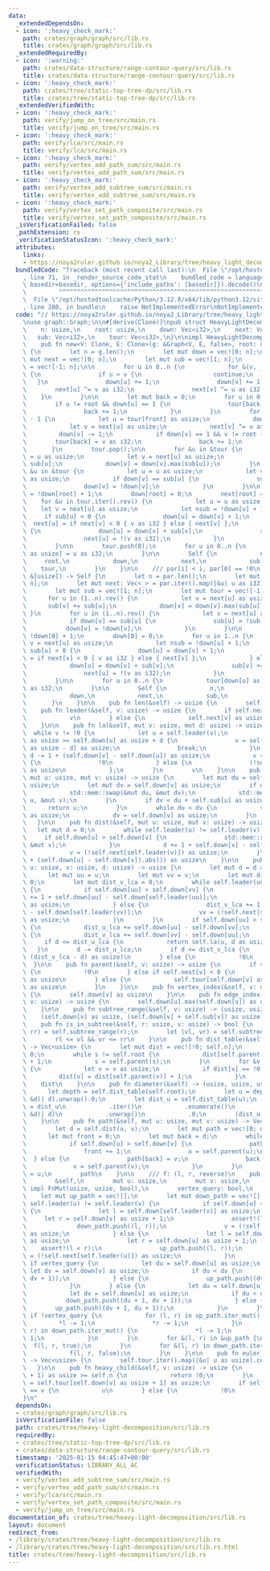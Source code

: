 ```yaml
---
data:
  _extendedDependsOn:
  - icon: ':heavy_check_mark:'
    path: crates/graph/graph/src/lib.rs
    title: crates/graph/graph/src/lib.rs
  _extendedRequiredBy:
  - icon: ':warning:'
    path: crates/data-structure/range-contour-query/src/lib.rs
    title: crates/data-structure/range-contour-query/src/lib.rs
  - icon: ':heavy_check_mark:'
    path: crates/tree/static-top-tree-dp/src/lib.rs
    title: crates/tree/static-top-tree-dp/src/lib.rs
  _extendedVerifiedWith:
  - icon: ':heavy_check_mark:'
    path: verify/jump_on_tree/src/main.rs
    title: verify/jump_on_tree/src/main.rs
  - icon: ':heavy_check_mark:'
    path: verify/lca/src/main.rs
    title: verify/lca/src/main.rs
  - icon: ':heavy_check_mark:'
    path: verify/vertex_add_path_sum/src/main.rs
    title: verify/vertex_add_path_sum/src/main.rs
  - icon: ':heavy_check_mark:'
    path: verify/vertex_add_subtree_sum/src/main.rs
    title: verify/vertex_add_subtree_sum/src/main.rs
  - icon: ':heavy_check_mark:'
    path: verify/vertex_set_path_composite/src/main.rs
    title: verify/vertex_set_path_composite/src/main.rs
  _isVerificationFailed: false
  _pathExtension: rs
  _verificationStatusIcon: ':heavy_check_mark:'
  attributes:
    links:
    - https://noya2ruler.github.io/noya2_Library/tree/heavy_light_decomposition.hpp
  bundledCode: "Traceback (most recent call last):\n  File \"/opt/hostedtoolcache/Python/3.12.8/x64/lib/python3.12/site-packages/onlinejudge_verify/documentation/build.py\"\
    , line 71, in _render_source_code_stat\n    bundled_code = language.bundle(stat.path,\
    \ basedir=basedir, options={'include_paths': [basedir]}).decode()\n          \
    \         ^^^^^^^^^^^^^^^^^^^^^^^^^^^^^^^^^^^^^^^^^^^^^^^^^^^^^^^^^^^^^^^^^^^^^^^^^^^^^^^^^\n\
    \  File \"/opt/hostedtoolcache/Python/3.12.8/x64/lib/python3.12/site-packages/onlinejudge_verify/languages/rust.py\"\
    , line 288, in bundle\n    raise NotImplementedError\nNotImplementedError\n"
  code: "// https://noya2ruler.github.io/noya2_Library/tree/heavy_light_decomposition.hpp\n\
    \nuse graph::Graph;\n\n#[derive(Clone)]\npub struct HeavyLightDecomposition {\n\
    \    n: usize,\n    root: usize,\n    down: Vec<i32>,\n    next: Vec<i32>,\n \
    \   sub: Vec<i32>,\n    tour: Vec<i32>,\n}\n\nimpl HeavyLightDecomposition {\n\
    \    pub fn new<V: Clone, E: Clone>(g: &Graph<V, E, false>, root: usize) -> Self\
    \ {\n        let n = g.len();\n        let mut down = vec![0; n];\n        let\
    \ mut next = vec![0; n];\n        let mut sub = vec![1; n];\n        let mut tour\
    \ = vec![-1; n];\n\n        for u in 0..n {\n            for &(v, _) in &g[u]\
    \ {\n                if u > v {\n                    continue;\n             \
    \   }\n                down[u] += 1;\n                down[v] += 1;\n        \
    \        next[u] ^= v as i32;\n                next[v] ^= u as i32;\n        \
    \    }\n        }\n\n        let mut back = 0;\n        for u in 0..n {\n    \
    \        if u != root && down[u] == 1 {\n                tour[back] = u as i32;\n\
    \                back += 1;\n            }\n        }\n        for front in 0..n\
    \ - 1 {\n            let u = tour[front] as usize;\n            down[u] = -1;\n\
    \            let v = next[u] as usize;\n            next[v] ^= u as i32;\n   \
    \         down[v] -= 1;\n            if down[v] == 1 && v != root {\n        \
    \        tour[back] = v as i32;\n                back += 1;\n            }\n \
    \       }\n        tour.pop();\n\n        for &u in &tour {\n            let u\
    \ = u as usize;\n            let v = next[u] as usize;\n            sub[v] +=\
    \ sub[u];\n            down[v] = down[v].max(sub[u]);\n        }\n        for\
    \ &u in &tour {\n            let u = u as usize;\n            let v = next[u]\
    \ as usize;\n            if down[v] == sub[u] {\n                sub[u] = !sub[u];\n\
    \                down[v] = !down[v];\n            }\n        }\n\n        sub[root]\
    \ = !down[root] + 1;\n        down[root] = 0;\n        next[root] = -1;\n    \
    \    for &u in tour.iter().rev() {\n            let u = u as usize;\n        \
    \    let v = next[u] as usize;\n            let nsub = !down[u] + 1;\n       \
    \     if sub[u] < 0 {\n                down[u] = down[v] + 1;\n              \
    \  next[u] = if next[v] < 0 { v as i32 } else { next[v] };\n            } else\
    \ {\n                down[u] = down[v] + sub[v];\n                sub[v] += sub[u];\n\
    \                next[u] = !(v as i32);\n            }\n            sub[u] = nsub;\n\
    \        }\n\n        tour.push(0);\n        for u in 0..n {\n            tour[down[u]\
    \ as usize] = u as i32;\n        }\n\n        Self {\n            n,\n       \
    \     root,\n            down,\n            next,\n            sub,\n        \
    \    tour,\n        }\n    }\n\n    /// par[i] < i, par[0] == !0\n    pub fn from_parents(par:\
    \ &[usize]) -> Self {\n        let n = par.len();\n        let mut down = vec![-1;\
    \ n];\n        let mut next: Vec<_> = par.iter().map(|&u| u as i32).collect();\n\
    \        let mut sub = vec![1; n];\n        let mut tour = vec![-1; n];\n\n  \
    \      for u in (1..n).rev() {\n            let v = next[u] as usize;\n      \
    \      sub[v] += sub[u];\n            down[v] = down[v].max(sub[u]);\n       \
    \ }\n        for u in (1..n).rev() {\n            let v = next[u] as usize;\n\
    \            if down[v] == sub[u] {\n                sub[u] = !sub[u];\n     \
    \           down[v] = !down[v];\n            }\n        }\n\n        sub[0] =\
    \ !down[0] + 1;\n        down[0] = 0;\n        for u in 1..n {\n            let\
    \ v = next[u] as usize;\n            let nsub = !down[u] + 1;\n            if\
    \ sub[u] < 0 {\n                down[u] = down[v] + 1;\n                next[u]\
    \ = if next[v] < 0 { v as i32 } else { next[v] };\n            } else {\n    \
    \            down[u] = down[v] + sub[v];\n                sub[v] += sub[u];\n\
    \                next[u] = !(v as i32);\n            }\n            sub[u] = nsub;\n\
    \        }\n\n        for u in 0..n {\n            tour[down[u] as usize] = u\
    \ as i32;\n        }\n\n        Self {\n            n,\n            root: 0,\n\
    \            down,\n            next,\n            sub,\n            tour,\n \
    \       }\n    }\n\n    pub fn len(&self) -> usize {\n        self.n\n    }\n\n\
    \    pub fn leader(&self, v: usize) -> usize {\n        if self.next[v] < 0 {\n\
    \            v\n        } else {\n            self.next[v] as usize\n        }\n\
    \    }\n\n    pub fn la(&self, mut v: usize, mut d: usize) -> usize {\n      \
    \  while v != !0 {\n            let u = self.leader(v);\n            if self.down[v]\
    \ as usize >= self.down[u] as usize + d {\n                v = self.tour[self.down[v]\
    \ as usize - d] as usize;\n                break;\n            }\n           \
    \ d -= 1 + (self.down[v] - self.down[u]) as usize;\n            v = if u == self.root\
    \ {\n                !0\n            } else {\n                (!self.next[u])\
    \ as usize\n            };\n        }\n        v\n    }\n\n    pub fn lca(&self,\
    \ mut u: usize, mut v: usize) -> usize {\n        let mut du = self.down[u] as\
    \ usize;\n        let mut dv = self.down[v] as usize;\n        if du > dv {\n\
    \            std::mem::swap(&mut du, &mut dv);\n            std::mem::swap(&mut\
    \ u, &mut v);\n        }\n        if dv < du + self.sub[u] as usize {\n      \
    \      return u;\n        }\n        while du < dv {\n            v = (!self.next[self.leader(v)])\
    \ as usize;\n            dv = self.down[v] as usize;\n        }\n        v\n \
    \   }\n\n    pub fn dist(&self, mut u: usize, mut v: usize) -> usize {\n     \
    \   let mut d = 0;\n        while self.leader(u) != self.leader(v) {\n       \
    \     if self.down[u] > self.down[v] {\n                std::mem::swap(&mut u,\
    \ &mut v);\n            }\n            d += 1 + self.down[v] - self.down[self.leader(v)];\n\
    \            v = (!self.next[self.leader(v)]) as usize;\n        }\n        (d\
    \ + (self.down[u] - self.down[v]).abs()) as usize\n    }\n\n    pub fn jump(&self,\
    \ u: usize, v: usize, d: usize) -> usize {\n        let mut d = d as i32;\n  \
    \      let mut uu = u;\n        let mut vv = v;\n        let mut dist_u_lca =\
    \ 0;\n        let mut dist_v_lca = 0;\n        while self.leader(uu) != self.leader(vv)\
    \ {\n            if self.down[uu] > self.down[vv] {\n                dist_u_lca\
    \ += 1 + self.down[uu] - self.down[self.leader(uu)];\n                uu = (!self.next[self.leader(uu)])\
    \ as usize;\n            } else {\n                dist_v_lca += 1 + self.down[vv]\
    \ - self.down[self.leader(vv)];\n                vv = (!self.next[self.leader(vv)])\
    \ as usize;\n            }\n        }\n        if self.down[uu] > self.down[vv]\
    \ {\n            dist_u_lca += self.down[uu] - self.down[vv];\n        } else\
    \ {\n            dist_v_lca += self.down[vv] - self.down[uu];\n        }\n   \
    \     if d <= dist_u_lca {\n            return self.la(u, d as usize);\n     \
    \   }\n        d -= dist_u_lca;\n        if d <= dist_v_lca {\n            self.la(v,\
    \ (dist_v_lca - d) as usize)\n        } else {\n            !0\n        }\n  \
    \  }\n\n    pub fn parent(&self, v: usize) -> usize {\n        if v == self.root\
    \ {\n            !0\n        } else if self.next[v] < 0 {\n            (!self.next[v])\
    \ as usize\n        } else {\n            self.tour[self.down[v] as usize - 1]\
    \ as usize\n        }\n    }\n\n    pub fn vertex_index(&self, v: usize) -> usize\
    \ {\n        self.down[v] as usize\n    }\n\n    pub fn edge_index(&self, u: usize,\
    \ v: usize) -> usize {\n        self.down[u].max(self.down[v]) as usize - 1\n\
    \    }\n\n    pub fn subtree_range(&self, v: usize) -> (usize, usize) {\n    \
    \    (self.down[v] as usize, (self.down[v] + self.sub[v]) as usize)\n    }\n\n\
    \    pub fn is_in_subtree(&self, r: usize, v: usize) -> bool {\n        let (rl,\
    \ rr) = self.subtree_range(r);\n        let (vl, vr) = self.subtree_range(v);\n\
    \        rl <= vl && vr <= rr\n    }\n\n    pub fn dist_table(&self, mut s: usize)\
    \ -> Vec<usize> {\n        let mut dist = vec![!0; self.n];\n        dist[s] =\
    \ 0;\n        while s != self.root {\n            dist[self.parent(s)] = dist[s]\
    \ + 1;\n            s = self.parent(s);\n        }\n        for &v in &self.tour\
    \ {\n            let v = v as usize;\n            if dist[v] == !0 {\n       \
    \         dist[v] = dist[self.parent(v)] + 1;\n            }\n        }\n    \
    \    dist\n    }\n\n    pub fn diameter(&self) -> (usize, usize, usize) {\n  \
    \      let depth = self.dist_table(self.root);\n        let u = depth.iter().enumerate().max_by_key(|&(_,\
    \ &d)| d).unwrap().0;\n        let dist_u = self.dist_table(u);\n        let v\
    \ = dist_u\n            .iter()\n            .enumerate()\n            .max_by_key(|&(_,\
    \ &d)| d)\n            .unwrap()\n            .0;\n        (dist_u[v], u, v)\n\
    \    }\n\n    pub fn path(&self, mut u: usize, mut v: usize) -> Vec<usize> {\n\
    \        let d = self.dist(u, v);\n        let mut path = vec![0; d + 1];\n  \
    \      let mut front = 0;\n        let mut back = d;\n        while u != v {\n\
    \            if self.down[u] > self.down[v] {\n                path[front] = u;\n\
    \                front += 1;\n                u = self.parent(u);\n          \
    \  } else {\n                path[back] = v;\n                back -= 1;\n   \
    \             v = self.parent(v);\n            }\n        }\n        path[front]\
    \ = u;\n        path\n    }\n\n    /// f: (l, r, reverse)\n    pub fn path_query(\n\
    \        &self,\n        mut u: usize,\n        mut v: usize,\n        mut f:\
    \ impl FnMut(usize, usize, bool),\n        vertex_query: bool,\n    ) {\n    \
    \    let mut up_path = vec![];\n        let mut down_path = vec![];\n        while\
    \ self.leader(u) != self.leader(v) {\n            if self.down[u] < self.down[v]\
    \ {\n                let l = self.down[self.leader(v)] as usize;\n           \
    \     let r = self.down[v] as usize + 1;\n                assert!(l < r);\n  \
    \              down_path.push((l, r));\n                v = (!self.next[self.leader(v)])\
    \ as usize;\n            } else {\n                let l = self.down[self.leader(u)]\
    \ as usize;\n                let r = self.down[u] as usize + 1;\n            \
    \    assert!(l < r);\n                up_path.push((l, r));\n                u\
    \ = (!self.next[self.leader(u)]) as usize;\n            }\n        }\n       \
    \ if vertex_query {\n            let du = self.down[u] as usize;\n           \
    \ let dv = self.down[v] as usize;\n            if du < dv {\n                down_path.push((du,\
    \ dv + 1));\n            } else {\n                up_path.push((dv, du + 1));\n\
    \            }\n        } else {\n            let du = self.down[u] as usize;\n\
    \            let dv = self.down[v] as usize;\n            if du < dv {\n     \
    \           down_path.push((du + 1, dv + 1));\n            } else {\n        \
    \        up_path.push((dv + 1, du + 1));\n            }\n        }\n\n       \
    \ if !vertex_query {\n            for (l, r) in up_path.iter_mut() {\n       \
    \         *l -= 1;\n                *r -= 1;\n            }\n            for (l,\
    \ r) in down_path.iter_mut() {\n                *l -= 1;\n                *r -=\
    \ 1;\n            }\n        }\n        for &(l, r) in &up_path {\n          \
    \  f(l, r, true);\n        }\n        for &(l, r) in down_path.iter().rev() {\n\
    \            f(l, r, false);\n        }\n    }\n\n    pub fn euler_tour(&self)\
    \ -> Vec<usize> {\n        self.tour.iter().map(|&u| u as usize).collect()\n \
    \   }\n\n    pub fn heavy_child(&self, v: usize) -> usize {\n        if (self.down[v]\
    \ + 1) as usize >= self.n {\n            return !0;\n        }\n        let u\
    \ = self.tour[self.down[v] as usize + 1] as usize;\n        if self.parent(u)\
    \ == v {\n            u\n        } else {\n            !0\n        }\n    }\n\
    }\n"
  dependsOn:
  - crates/graph/graph/src/lib.rs
  isVerificationFile: false
  path: crates/tree/heavy-light-decomposition/src/lib.rs
  requiredBy:
  - crates/tree/static-top-tree-dp/src/lib.rs
  - crates/data-structure/range-contour-query/src/lib.rs
  timestamp: '2025-01-15 04:45:47+00:00'
  verificationStatus: LIBRARY_ALL_AC
  verifiedWith:
  - verify/vertex_add_subtree_sum/src/main.rs
  - verify/vertex_add_path_sum/src/main.rs
  - verify/lca/src/main.rs
  - verify/vertex_set_path_composite/src/main.rs
  - verify/jump_on_tree/src/main.rs
documentation_of: crates/tree/heavy-light-decomposition/src/lib.rs
layout: document
redirect_from:
- /library/crates/tree/heavy-light-decomposition/src/lib.rs
- /library/crates/tree/heavy-light-decomposition/src/lib.rs.html
title: crates/tree/heavy-light-decomposition/src/lib.rs
---
```

